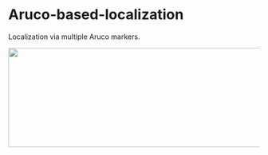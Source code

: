 # Aruco-based-localization

Localization via multiple Aruco markers.

<img src="Animation.gif" width="600" height="200" />